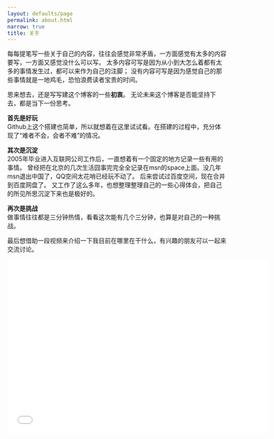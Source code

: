 ```yaml
---
layout: defaults/page
permalink: about.html
narrow: true
title: 关于
---
```


每每提笔写一些关于自己的内容，往往会感觉非常矛盾，一方面感觉有太多的内容要写，一方面又感觉没什么可以写。
太多内容可写是因为从小到大怎么着都有太多的事情发生过，都可以来作为自己的注脚；
没有内容可写是因为感觉自己的那些事情就是一地鸡毛，恐怕浪费读者宝贵的时间。

思来想去，还是写写建这个博客的一些**初衷**。
无论未来这个博客是否能坚持下去，都是当下一份思考。

**首先是好玩**<br>
Github上这个搭建也简单，所以就想着在这里试试看。在搭建的过程中，充分体现了“难者不会，会者不难”的情况。

**其次是沉淀**<br>
2005年毕业进入互联网公司工作后，一直想着有一个固定的地方记录一些有用的事情。
曾经把在北京的几次生活囧事完完全全记录在msn的space上面。没几年msn退出中国了，QQ空间太花哨已经玩不动了。
后来尝试过百度空间，现在合并到百度网盘了。
又工作了这么多年，也想整理整理自己的一些心得体会，把自己的所见所思沉淀下来也是极好的。

**再次是挑战**<br>
做事情往往都是三分钟热情，看看这次能有几个三分钟，也算是对自己的一种挑战。

最后想借助一段视频来介绍一下我目前在哪里在干什么，有兴趣的朋友可以一起来交流讨论。
<iframe src="//player.bilibili.com/player.html?aid=457961568&bvid=BV18541157Tc&cid=258821182&page=1" scrolling="no" border="0" frameborder="no" framespacing="0" allowfullscreen="true" width="600" height="400"> </iframe>
